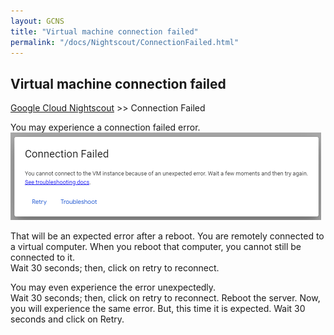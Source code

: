 ```yaml
---
layout: GCNS
title: "Virtual machine connection failed"
permalink: "/docs/Nightscout/ConnectionFailed.html"
---
```


## Virtual machine connection failed
[Google Cloud Nightscout](./GoogleCloud.md) >> Connection Failed  
  
You may experience a connection failed error.  
![](./images/ConnectionFailed.png)  
  
That will be an expected error after a reboot.  You are remotely connected to a virtual computer.  When you reboot that computer, you cannot still be connected to it.  
Wait 30 seconds;  then, click on retry to reconnect.  

You may even experience the error unexpectedly.  
Wait 30 seconds;  then, click on retry to reconnect.
Reboot the server.  Now, you will experience the same error.  But, this time it is expected.  Wait 30 seconds and click on Retry.  
  
